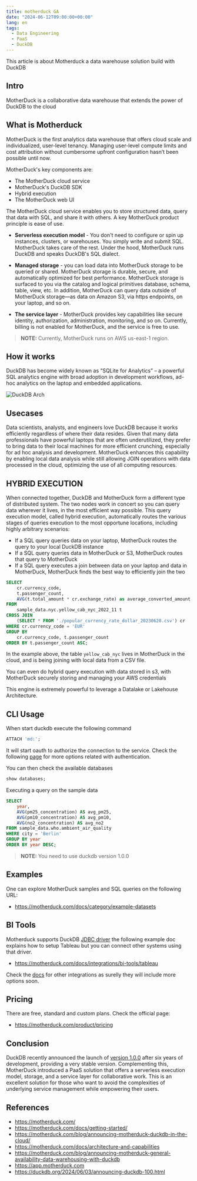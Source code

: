 ```yaml
---
title: motherduck GA
date: "2024-06-12T09:00:00+00:00"
lang: en
tags:
  - Data Engineering
  - PaaS
  - DuckDB
---
```


This article is about Motherduck a data warehouse solution build with DuckDB

## Intro ##

MotherDuck is a collaborative data warehouse that extends the power of DuckDB to the cloud

## What is Motherduck ##

MotherDuck is the first analytics data warehouse that offers cloud scale and individualized, user-level tenancy. Managing user-level compute limits and cost attribution without cumbersome upfront configuration hasn’t been possible until now.

MotherDuck's key components are:

* The MotherDuck cloud service
* MotherDuck's DuckDB SDK
* Hybrid execution
* The MotherDuck web UI

The MotherDuck cloud service enables you to store structured data, query that data with SQL, and share it with others. A key MotherDuck product principle is ease of use.

* **Serverless execution model** - You don't need to configure or spin up instances, clusters, or warehouses. You simply write and submit SQL. MotherDuck takes care of the rest. Under the hood, MotherDuck runs DuckDB and speaks DuckDB's SQL dialect.

* **Managed storage** - you can load data into MotherDuck storage to be queried or shared. MotherDuck storage is durable, secure, and automatically optimized for best performance. MotherDuck storage is surfaced to you via the catalog and logical primitives database, schema, table, view, etc. In addition, MotherDuck can query data outside of MotherDuck storage—as data on Amazon S3, via https endpoints, on your laptop, and so on.

* **The service layer** - MotherDuck provides key capabilities like secure identity, authorization, administration, monitoring, and so on. Currently, billing is not enabled for MotherDuck, and the service is free to use.

> **NOTE:** Currently, MotherDuck runs on AWS us-east-1 region.

## How it works ##

DuckDB has become widely known as “SQLite for Analytics” – a powerful SQL analytics engine with broad adoption in development workflows, ad-hoc analytics on the laptop and embedded applications.

![DuckDB Arch](/images/duckdb-arch.png)

## Usecases ##

Data scientists, analysts, and engineers love DuckDB because it works efficiently regardless of where their data resides. Given that many data professionals have powerful laptops that are often underutilized, they prefer to bring data to their local machines for more efficient crunching, especially for ad hoc analysis and development. MotherDuck enhances this capability by enabling local data analysis while still allowing JOIN operations with data processed in the cloud, optimizing the use of all computing resources.

## HYBRID EXECUTION ##

When connected together, DuckDB and MotherDuck form a different type of distributed system. The two nodes work in concert so you can query data wherever it lives, in the most efficient way possible. This query execution model, called hybrid execution, automatically routes the various stages of queries execution to the most opportune locations, including highly arbitrary scenarios:

* If a SQL query queries data on your laptop, MotherDuck routes the query to your local DuckDB instance
* If a SQL query queries data in MotherDuck or S3, MotherDuck routes that query to MotherDuck
* If a SQL query executes a join between data on your laptop and data in MotherDuck, MotherDuck finds the best way to efficiently join the two

```sql
SELECT
    cr.currency_code,
    t.passenger_count,
    AVG(t.total_amount * cr.exchange_rate) as average_converted_amount
FROM
    sample_data.nyc.yellow_cab_nyc_2022_11 t
CROSS JOIN
    (SELECT * FROM './popular_currency_rate_dollar_20230620.csv') cr
WHERE cr.currency_code = 'EUR'
GROUP BY
    cr.currency_code, t.passenger_count
ORDER BY t.passenger_count ASC;
```

In the example above, the table `yellow_cab_nyc` lives in MotherDuck in the cloud, and is being joining with local data from a CSV file.

You can even do hybrid query execution with data stored in s3, with MotherDuck securely storing and managing your AWS credentials

This engine is extremely powerful to leverage a Datalake or Lakehouse Architecture.

## CLI Usage ##

When start duckdb execute the following command

```sql
ATTACH 'md:';
```

It will start oauth to authorize the connection to the service.
Check the following [page](https://motherduck.com/docs/key-tasks/authenticating-to-motherduck) for more options related with authentication.

You can then check the available databases

```sql
show databases;
```

Executing a query on the sample data

```sql
SELECT
    year,
    AVG(pm25_concentration) AS avg_pm25,
    AVG(pm10_concentration) AS avg_pm10,
    AVG(no2_concentration) AS avg_no2
FROM sample_data.who.ambient_air_quality 
WHERE city = 'Berlin'
GROUP BY year
ORDER BY year DESC;
```

> **NOTE:** You need to use duckdb version 1.0.0

## Examples ##

One can explore MotherDuck samples and SQL queries on the following URL:

* <https://motherduck.com/docs/category/example-datasets>

## BI Tools ##

Motherduck supports DuckDB [JDBC driver](https://duckdb.org/docs/api/java.html) the following example doc explains how to setup Tableau but you can connect other systems using that driver.

* <https://motherduck.com/docs/integrations/bi-tools/tableau>

Check the [docs](https://motherduck.com/docs/category/business-intelligence-tools) for other integrations as surelly they will include more options soon.

## Pricing ##

There are free, standard and custom plans. Check the official page:

* <https://motherduck.com/product/pricing>

## Conclusion ##

DuckDB recently announced the launch of [version 1.0.0](https://duckdb.org/2024/06/03/announcing-duckdb-100.html) after six years of development, providing a very stable version. Complementing this, MotherDuck introduced a PaaS solution that offers a serverless execution model, storage, and a service layer for collaborative work. This is an excellent solution for those who want to avoid the complexities of underlying service management while empowering their users.

## References ##

* <https://motherduck.com/>
* <https://motherduck.com/docs/getting-started/>
* <https://motherduck.com/blog/announcing-motherduck-duckdb-in-the-cloud/>
* <https://motherduck.com/docs/architecture-and-capabilities>
* <https://motherduck.com/blog/announcing-motherduck-general-availability-data-warehousing-with-duckdb>
* <https://app.motherduck.com>
* <https://duckdb.org/2024/06/03/announcing-duckdb-100.html>
